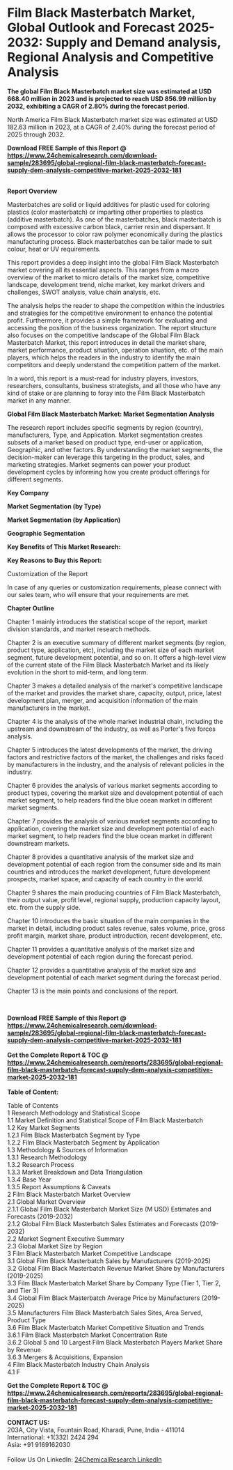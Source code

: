 <h1>Film Black Masterbatch Market, Global Outlook and Forecast 2025-2032: Supply and Demand analysis, Regional Analysis and Competitive Analysis</h1><p><strong>The global Film Black Masterbatch market size was estimated at USD 668.40 million in 2023 and is projected to reach USD 856.99 million by 2032, exhibiting a CAGR of 2.80% during the forecast period.</strong></p><p>
</p><p>
North America Film Black Masterbatch market size was estimated at USD 182.63 million in 2023, at a CAGR of 2.40% during the forecast period of 2025 through 2032.</p><div><b>Download FREE Sample of this Report @ 
            <a href="https://www.24chemicalresearch.com/download-sample/283695/global-regional-film-black-masterbatch-forecast-supply-dem-analysis-competitive-market-2025-2032-181">
            https://www.24chemicalresearch.com/download-sample/283695/global-regional-film-black-masterbatch-forecast-supply-dem-analysis-competitive-market-2025-2032-181</a></b></div><br><p>
</p><p><strong>Report Overview</strong></p><p>
</p><p>Masterbatches are solid or liquid additives for plastic used for coloring plastics (color masterbatch) or imparting other properties to plastics (additive masterbatch). As one of the masterbatches, black masterbatch is composed with excessive carbon black, carrier resin and dispersant. It allows the processor to color raw polymer economically during the plastics manufacturing process. Black masterbatches can be tailor made to suit colour, heat or UV requirements.</p><p>
</p><p>This report provides a deep insight into the global Film Black Masterbatch market covering all its essential aspects. This ranges from a macro overview of the market to micro details of the market size, competitive landscape, development trend, niche market, key market drivers and challenges, SWOT analysis, value chain analysis, etc.</p><p>
</p><p>The analysis helps the reader to shape the competition within the industries and strategies for the competitive environment to enhance the potential profit. Furthermore, it provides a simple framework for evaluating and accessing the position of the business organization. The report structure also focuses on the competitive landscape of the Global Film Black Masterbatch Market, this report introduces in detail the market share, market performance, product situation, operation situation, etc. of the main players, which helps the readers in the industry to identify the main competitors and deeply understand the competition pattern of the market.</p><p>
In a word, this report is a must-read for industry players, investors, researchers, consultants, business strategists, and all those who have any kind of stake or are planning to foray into the Film Black Masterbatch market in any manner.</p><p>
</p><p><strong>Global Film Black Masterbatch Market: Market Segmentation Analysis</strong></p><p>
</p><p>The research report includes specific segments by region (country), manufacturers, Type, and Application. Market segmentation creates subsets of a market based on product type, end-user or application, Geographic, and other factors. By understanding the market segments, the decision-maker can leverage this targeting in the product, sales, and marketing strategies. Market segments can power your product development cycles by informing how you create product offerings for different segments.</p><p>
</p><p><strong>Key Company</strong></p><p>
</p><p>
</p><p><strong>Market Segmentation (by Type)</strong></p><p>
</p><p>
</p><p><strong>Market Segmentation (by Application)</strong></p><p>
</p><p>
</p><p><strong>Geographic Segmentation</strong></p><p>
</p><p>
</p><p><strong>Key Benefits of This Market Research:</strong></p><p>
</p><p>
</p><p><strong>Key Reasons to Buy this Report:</strong></p><p>
</p><p>
</p><p>Customization of the Report</p><p>
In case of any queries or customization requirements, please connect with our sales team, who will ensure that your requirements are met.</p><p>
</p><p><strong>Chapter Outline</strong></p><p>
</p><p>Chapter 1 mainly introduces the statistical scope of the report, market division standards, and market research methods.</p><p>
Chapter 2 is an executive summary of different market segments (by region, product type, application, etc), including the market size of each market segment, future development potential, and so on. It offers a high-level view of the current state of the Film Black Masterbatch Market and its likely evolution in the short to mid-term, and long term.</p><p>
Chapter 3 makes a detailed analysis of the market's competitive landscape of the market and provides the market share, capacity, output, price, latest development plan, merger, and acquisition information of the main manufacturers in the market.</p><p>
Chapter 4 is the analysis of the whole market industrial chain, including the upstream and downstream of the industry, as well as Porter's five forces analysis.</p><p>
Chapter 5 introduces the latest developments of the market, the driving factors and restrictive factors of the market, the challenges and risks faced by manufacturers in the industry, and the analysis of relevant policies in the industry.</p><p>
Chapter 6 provides the analysis of various market segments according to product types, covering the market size and development potential of each market segment, to help readers find the blue ocean market in different market segments.</p><p>
Chapter 7 provides the analysis of various market segments according to application, covering the market size and development potential of each market segment, to help readers find the blue ocean market in different downstream markets.</p><p>
Chapter 8 provides a quantitative analysis of the market size and development potential of each region from the consumer side and its main countries and introduces the market development, future development prospects, market space, and capacity of each country in the world.</p><p>
Chapter 9 shares the main producing countries of Film Black Masterbatch, their output value, profit level, regional supply, production capacity layout, etc. from the supply side.</p><p>
Chapter 10 introduces the basic situation of the main companies in the market in detail, including product sales revenue, sales volume, price, gross profit margin, market share, product introduction, recent development, etc.</p><p>
Chapter 11 provides a quantitative analysis of the market size and development potential of each region during the forecast period.</p><p>
Chapter 12 provides a quantitative analysis of the market size and development potential of each market segment during the forecast period.</p><p>
Chapter 13 is the main points and conclusions of the report.</p><p>
 </p><div><b>Download FREE Sample of this Report @ 
            <a href="https://www.24chemicalresearch.com/download-sample/283695/global-regional-film-black-masterbatch-forecast-supply-dem-analysis-competitive-market-2025-2032-181">
            https://www.24chemicalresearch.com/download-sample/283695/global-regional-film-black-masterbatch-forecast-supply-dem-analysis-competitive-market-2025-2032-181</a></b></div><br><div><b>Get the Complete Report & TOC @ 
            <a href="https://www.24chemicalresearch.com/reports/283695/global-regional-film-black-masterbatch-forecast-supply-dem-analysis-competitive-market-2025-2032-181">
            https://www.24chemicalresearch.com/reports/283695/global-regional-film-black-masterbatch-forecast-supply-dem-analysis-competitive-market-2025-2032-181</a></b></div><br>
            <b>Table of Content:</b><p>Table of Contents<br />
1 Research Methodology and Statistical Scope<br />
1.1 Market Definition and Statistical Scope of Film Black Masterbatch<br />
1.2 Key Market Segments<br />
1.2.1 Film Black Masterbatch Segment by Type<br />
1.2.2 Film Black Masterbatch Segment by Application<br />
1.3 Methodology & Sources of Information<br />
1.3.1 Research Methodology<br />
1.3.2 Research Process<br />
1.3.3 Market Breakdown and Data Triangulation<br />
1.3.4 Base Year<br />
1.3.5 Report Assumptions & Caveats<br />
2 Film Black Masterbatch Market Overview<br />
2.1 Global Market Overview<br />
2.1.1 Global Film Black Masterbatch Market Size (M USD) Estimates and Forecasts (2019-2032)<br />
2.1.2 Global Film Black Masterbatch Sales Estimates and Forecasts (2019-2032)<br />
2.2 Market Segment Executive Summary<br />
2.3 Global Market Size by Region<br />
3 Film Black Masterbatch Market Competitive Landscape<br />
3.1 Global Film Black Masterbatch Sales by Manufacturers (2019-2025)<br />
3.2 Global Film Black Masterbatch Revenue Market Share by Manufacturers (2019-2025)<br />
3.3 Film Black Masterbatch Market Share by Company Type (Tier 1, Tier 2, and Tier 3)<br />
3.4 Global Film Black Masterbatch Average Price by Manufacturers (2019-2025)<br />
3.5 Manufacturers Film Black Masterbatch Sales Sites, Area Served, Product Type<br />
3.6 Film Black Masterbatch Market Competitive Situation and Trends<br />
3.6.1 Film Black Masterbatch Market Concentration Rate<br />
3.6.2 Global 5 and 10 Largest Film Black Masterbatch Players Market Share by Revenue<br />
3.6.3 Mergers & Acquisitions, Expansion<br />
4 Film Black Masterbatch Industry Chain Analysis<br />
4.1 F</p><div><b>Get the Complete Report & TOC @ 
            <a href="https://www.24chemicalresearch.com/reports/283695/global-regional-film-black-masterbatch-forecast-supply-dem-analysis-competitive-market-2025-2032-181">
            https://www.24chemicalresearch.com/reports/283695/global-regional-film-black-masterbatch-forecast-supply-dem-analysis-competitive-market-2025-2032-181</a></b></div><br><b>CONTACT US:</b><br>
            203A, City Vista, Fountain Road, Kharadi, Pune, India - 411014<br>
            International: +1(332) 2424 294<br>
            Asia: +91 9169162030 <br><br>
            Follow Us On LinkedIn: <a href="https://www.linkedin.com/company/24chemicalresearch/">24ChemicalResearch LinkedIn</a>